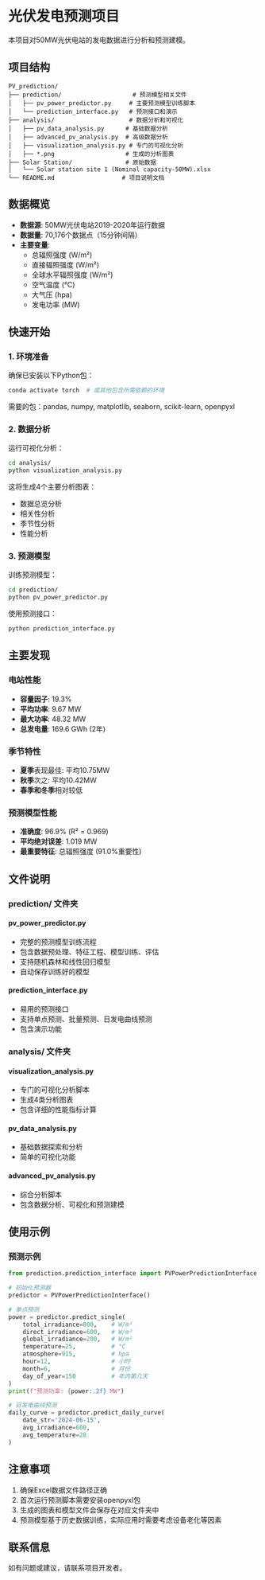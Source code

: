 # 光伏发电预测项目

本项目对50MW光伏电站的发电数据进行分析和预测建模。

## 项目结构

```
PV_prediction/
├── prediction/                    # 预测模型相关文件
│   ├── pv_power_predictor.py     # 主要预测模型训练脚本
│   └── prediction_interface.py   # 预测接口和演示
├── analysis/                     # 数据分析和可视化
│   ├── pv_data_analysis.py      # 基础数据分析
│   ├── advanced_pv_analysis.py  # 高级数据分析
│   ├── visualization_analysis.py # 专门的可视化分析
│   ├── *.png                    # 生成的分析图表
├── Solar Station/               # 原始数据
│   └── Solar station site 1 (Nominal capacity-50MW).xlsx
└── README.md                   # 项目说明文档
```

## 数据概览

- **数据源**: 50MW光伏电站2019-2020年运行数据
- **数据量**: 70,176个数据点（15分钟间隔）
- **主要变量**:
  - 总辐照强度 (W/m²)
  - 直接辐照强度 (W/m²) 
  - 全球水平辐照强度 (W/m²)
  - 空气温度 (°C)
  - 大气压 (hpa)
  - 发电功率 (MW)

## 快速开始

### 1. 环境准备

确保已安装以下Python包：
```bash
conda activate torch  # 或其他包含所需依赖的环境
```

需要的包：pandas, numpy, matplotlib, seaborn, scikit-learn, openpyxl

### 2. 数据分析

运行可视化分析：
```bash
cd analysis/
python visualization_analysis.py
```

这将生成4个主要分析图表：
- 数据总览分析
- 相关性分析  
- 季节性分析
- 性能分析

### 3. 预测模型

训练预测模型：
```bash
cd prediction/
python pv_power_predictor.py
```

使用预测接口：
```bash
python prediction_interface.py
```

## 主要发现

### 电站性能
- **容量因子**: 19.3%
- **平均功率**: 9.67 MW
- **最大功率**: 48.32 MW  
- **总发电量**: 169.6 GWh (2年)

### 季节特性
- **夏季**表现最佳: 平均10.75MW
- **秋季**次之: 平均10.42MW
- **春季和冬季**相对较低

### 预测模型性能
- **准确度**: 96.9% (R² = 0.969)
- **平均绝对误差**: 1.019 MW
- **最重要特征**: 总辐照强度 (91.0%重要性)

## 文件说明

### prediction/ 文件夹

#### pv_power_predictor.py
- 完整的预测模型训练流程
- 包含数据预处理、特征工程、模型训练、评估
- 支持随机森林和线性回归模型
- 自动保存训练好的模型

#### prediction_interface.py  
- 易用的预测接口
- 支持单点预测、批量预测、日发电曲线预测
- 包含演示功能

### analysis/ 文件夹

#### visualization_analysis.py
- 专门的可视化分析脚本
- 生成4类分析图表
- 包含详细的性能指标计算

#### pv_data_analysis.py
- 基础数据探索和分析
- 简单的可视化功能

#### advanced_pv_analysis.py  
- 综合分析脚本
- 包含数据分析、可视化和预测建模

## 使用示例

### 预测示例

```python
from prediction.prediction_interface import PVPowerPredictionInterface

# 初始化预测器
predictor = PVPowerPredictionInterface()

# 单点预测
power = predictor.predict_single(
    total_irradiance=800,    # W/m²
    direct_irradiance=600,   # W/m²  
    global_irradiance=200,   # W/m²
    temperature=25,          # °C
    atmosphere=915,          # hpa
    hour=12,                 # 小时
    month=6,                 # 月份
    day_of_year=150          # 年内第几天
)
print(f"预测功率: {power:.2f} MW")

# 日发电曲线预测
daily_curve = predictor.predict_daily_curve(
    date_str='2024-06-15',
    avg_irradiance=600,
    avg_temperature=28
)
```

## 注意事项

1. 确保Excel数据文件路径正确
2. 首次运行预测脚本需要安装openpyxl包
3. 生成的图表和模型文件会保存在对应文件夹中
4. 预测模型基于历史数据训练，实际应用时需要考虑设备老化等因素

## 联系信息

如有问题或建议，请联系项目开发者。